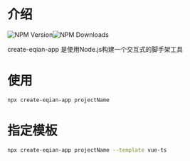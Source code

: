 # 介绍

![NPM Version](https://img.shields.io/npm/v/create-eqian-app)![NPM Downloads](https://img.shields.io/npm/dm/create-eqian-app)

create-eqian-app 是使用Node.js构建一个交互式的脚手架工具

# 使用

```bash
npx create-eqian-app projectName
```

# 指定模板

```bash
npx create-eqian-app projectName --template vue-ts
```

